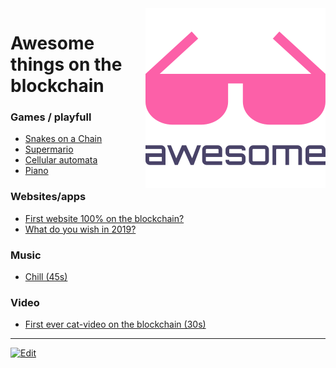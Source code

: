   <img src="https://raw.githubusercontent.com/github/explore/c304601f028774885ef27f72e6fe2d331729d8bc/topics/awesome/awesome.png" alt="" style="float:right">


# Awesome things on the blockchain <!--[![Awesome](https://cdn.rawgit.com/sindresorhus/awesome/d7305f38d29fed78fa85652e3a63e154dd8e8829/media/badge.svg)](https://github.com/bico-media/awesome) -->


### Games / playfull

- [Snakes on a Chain](https://bico.media/de372321d049ef6ca0fdb1e80f37b57f8473bdf5a90fee3451a68221915b72a0.html)
- [Supermario](https://bico.media/ffe8f32c9003a50a82a7d1a68a4ca40cbc0429718e483c8dc79fbd6ddc8a4089.html)
- [Cellular automata](https://bico.media/f830cad9c888f1715b7af7350aeff24676a5c00295928da631a71fb965fb58e8)
- [Piano](https://bico.media/0a68bb439a78ab5a721f0a139abedcbe0259f7f050fbba2ebed6006bb953bd5e.html)

### Websites/apps

- [First website 100% on the blockchain?](https://bico.media/729dcc63aa3cf388296177e86a564f8cd5d112be1a3cd43f5c71195fe5eab716.html)
- [What do you wish in 2019?](https://bico.media/c5b1e42d3ebcf0cdd348b255f77064f1fe59adb333c417118b795e80886cc2aa.html)


### Music

- [Chill (45s)](https://bico.media/5ec3aa4453d29a270ebef1a7390e36082833ff00fcd3fbff1188f618a5fa4037)



### Video

- [First ever cat-video on the blockchain (30s)](https://bico.media/8d29c20fd086ad5aa859037eb9bb25aaf6ebb84706965c4c662bbdb40e9cba02)


----

[![Edit](https://img.shields.io/badge/Edit%20on-Github-green.svg)](https://github.com/bico-media/awesome)

